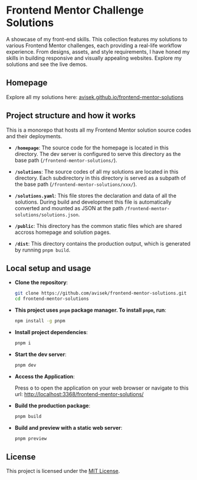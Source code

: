 # Frontend Mentor Challenge Solutions

A showcase of my front-end skills. This collection features my solutions to various Frontend Mentor challenges, each providing a real-life workflow experience. From designs, assets, and style requirements, I have honed my skills in building responsive and visually appealing websites. Explore my solutions and see the live demos.

## Homepage

Explore all my solutions here: [avisek.github.io/frontend-mentor-solutions](https://avisek.github.io/frontend-mentor-solutions/)

## Project structure and how it works

This is a monorepo that hosts all my Frontend Mentor solution source codes and their deployments.

- **`/homepage`**:
  The source code for the homepage is located in this directory.
  The dev server is configured to serve this directory as the base path (`/frontend-mentor-solutions/`).

- **`/solutions`**:
  The source codes of all my solutions are located in this directory.
  Each subdirectory in this directory is served as a subpath of the base path (`/frontend-mentor-solutions/xxx/`).

- **`/solutions.yaml`**:
  This file stores the declaration and data of all the solutions. During build and development this file is automatically converted and mounted as JSON at the path `/frontend-mentor-solutions/solutions.json`.

- **`/public`**:
  This directory has the common static files which are shared accross homepage and solution pages.

- **`/dist`**:
  This directory contains the production output, which is generated by running `pnpm build`.

## Local setup and usage

- **Clone the repository**:
  
  ```bash
  git clone https://github.com/avisek/frontend-mentor-solutions.git
  cd frontend-mentor-solutions
  ```

- **This project uses `pnpm` package manager. To install `pnpm`, run**:
  
  ```bash
  npm install -g pnpm
  ```

- **Install project dependencies**:
  
  ```bash
  pnpm i
  ```

- **Start the dev server**:
  
  ```bash
  pnpm dev
  ```

- **Access the Application**:
  
  Press <kbd>o</kbd> to open the application on your web browser or navigate to this url: [http://localhost:3368/frontend-mentor-solutions/](http://localhost:3368/frontend-mentor-solutions/)

- **Build the production package**:
  
  ```bash
  pnpm build
  ```

- **Build and preview with a static web server**:
  
  ```bash
  pnpm preview
  ```

## License

This project is licensed under the [MIT License](LICENSE).
